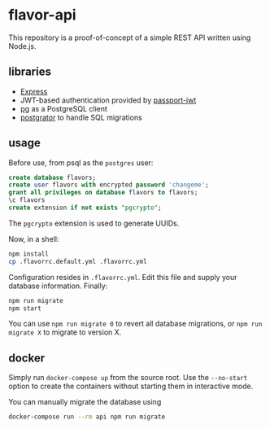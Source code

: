 # flavor-api

This repository is a proof-of-concept of a simple REST API written using Node.js.

## libraries

- [Express](https://expressjs.com/)
- JWT-based authentication provided by [passport-jwt](https://www.npmjs.com/package/passport-jwt)
- [pg](https://github.com/brianc/node-postgres) as a PostgreSQL client
- [postgrator](https://github.com/rickbergfalk/postgrator) to handle SQL migrations

## usage

Before use, from psql as the `postgres` user:

```sql
create database flavors;
create user flavors with encrypted password 'changeme';
grant all privileges on database flavors to flavors;
\c flavors
create extension if not exists "pgcrypto";
```

The `pgcrypto` extension is used to generate UUIDs.

Now, in a shell:

```sh
npm install
cp .flavorrc.default.yml .flavorrc.yml
```

Configuration resides in `.flavorrc.yml`. Edit this file and supply your database information. Finally:

```sh
npm run migrate
npm start
```

You can use `npm run migrate 0` to revert all database migrations, or `npm run migrate X` to migrate to version X.

## docker

Simply run `docker-compose up` from the source root. Use the `--no-start` option to create the containers without starting them in interactive mode.

You can manually migrate the database using

```sh
docker-compose run --rm api npm run migrate
```
